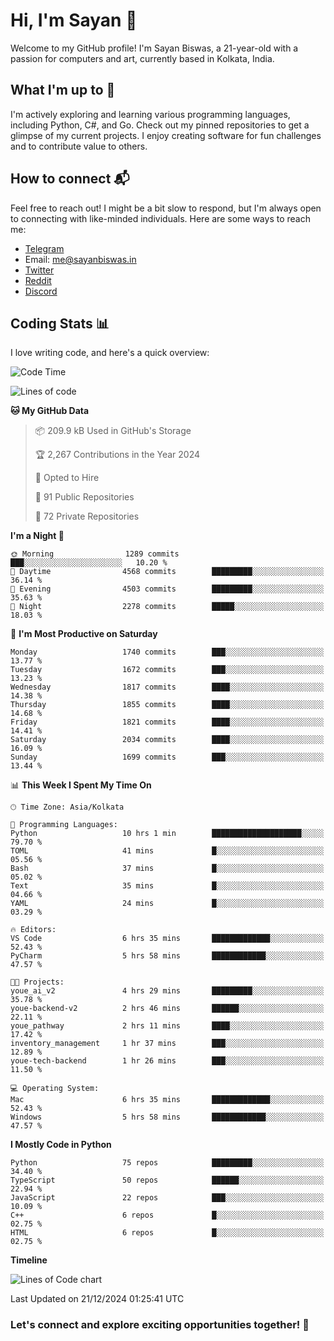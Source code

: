 # Hi, I'm Sayan 👋

Welcome to my GitHub profile! I'm Sayan Biswas, a 21-year-old with a passion for computers and art, currently based in Kolkata, India.

## What I'm up to 🚀

I'm actively exploring and learning various programming languages, including Python, C#, and Go. Check out my pinned repositories to get a glimpse of my current projects. I enjoy creating software for fun challenges and to contribute value to others.

## How to connect 📬

Feel free to reach out! I might be a bit slow to respond, but I'm always open to connecting with like-minded individuals. Here are some ways to reach me:

- [Telegram](https://t.me/dank_as_fuck)
- Email: [me@sayanbiswas.in](mailto:me@sayanbiswas.in)
- [Twitter](https://twitter.com/TheDankDel)
- [Reddit](https://www.reddit.com/user/dank_as_fuck_/)
- [Discord](https://discordapp.com/users/506536929152466945)

## Coding Stats 📊

I love writing code, and here's a quick overview:

<!--START_SECTION:waka-->
![Code Time](http://img.shields.io/badge/Code%20Time-2%2C004%20hrs%2041%20mins-blue)

![Lines of code](https://img.shields.io/badge/From%20Hello%20World%20I%27ve%20Written-6.4%20million%20lines%20of%20code-blue)

**🐱 My GitHub Data** 

> 📦 209.9 kB Used in GitHub's Storage 
 > 
> 🏆 2,267 Contributions in the Year 2024
 > 
> 💼 Opted to Hire
 > 
> 📜 91 Public Repositories 
 > 
> 🔑 72 Private Repositories 
 > 
**I'm a Night 🦉** 

```text
🌞 Morning                1289 commits        ███░░░░░░░░░░░░░░░░░░░░░░   10.20 % 
🌆 Daytime                4568 commits        █████████░░░░░░░░░░░░░░░░   36.14 % 
🌃 Evening                4503 commits        █████████░░░░░░░░░░░░░░░░   35.63 % 
🌙 Night                  2278 commits        █████░░░░░░░░░░░░░░░░░░░░   18.03 % 
```
📅 **I'm Most Productive on Saturday** 

```text
Monday                   1740 commits        ███░░░░░░░░░░░░░░░░░░░░░░   13.77 % 
Tuesday                  1672 commits        ███░░░░░░░░░░░░░░░░░░░░░░   13.23 % 
Wednesday                1817 commits        ████░░░░░░░░░░░░░░░░░░░░░   14.38 % 
Thursday                 1855 commits        ████░░░░░░░░░░░░░░░░░░░░░   14.68 % 
Friday                   1821 commits        ████░░░░░░░░░░░░░░░░░░░░░   14.41 % 
Saturday                 2034 commits        ████░░░░░░░░░░░░░░░░░░░░░   16.09 % 
Sunday                   1699 commits        ███░░░░░░░░░░░░░░░░░░░░░░   13.44 % 
```


📊 **This Week I Spent My Time On** 

```text
🕑︎ Time Zone: Asia/Kolkata

💬 Programming Languages: 
Python                   10 hrs 1 min        ████████████████████░░░░░   79.70 % 
TOML                     41 mins             █░░░░░░░░░░░░░░░░░░░░░░░░   05.56 % 
Bash                     37 mins             █░░░░░░░░░░░░░░░░░░░░░░░░   05.02 % 
Text                     35 mins             █░░░░░░░░░░░░░░░░░░░░░░░░   04.66 % 
YAML                     24 mins             █░░░░░░░░░░░░░░░░░░░░░░░░   03.29 % 

🔥 Editors: 
VS Code                  6 hrs 35 mins       █████████████░░░░░░░░░░░░   52.43 % 
PyCharm                  5 hrs 58 mins       ████████████░░░░░░░░░░░░░   47.57 % 

🐱‍💻 Projects: 
youe_ai_v2               4 hrs 29 mins       █████████░░░░░░░░░░░░░░░░   35.78 % 
youe-backend-v2          2 hrs 46 mins       ██████░░░░░░░░░░░░░░░░░░░   22.11 % 
youe_pathway             2 hrs 11 mins       ████░░░░░░░░░░░░░░░░░░░░░   17.42 % 
inventory_management     1 hr 37 mins        ███░░░░░░░░░░░░░░░░░░░░░░   12.89 % 
youe-tech-backend        1 hr 26 mins        ███░░░░░░░░░░░░░░░░░░░░░░   11.50 % 

💻 Operating System: 
Mac                      6 hrs 35 mins       █████████████░░░░░░░░░░░░   52.43 % 
Windows                  5 hrs 58 mins       ████████████░░░░░░░░░░░░░   47.57 % 
```

**I Mostly Code in Python** 

```text
Python                   75 repos            █████████░░░░░░░░░░░░░░░░   34.40 % 
TypeScript               50 repos            ██████░░░░░░░░░░░░░░░░░░░   22.94 % 
JavaScript               22 repos            ███░░░░░░░░░░░░░░░░░░░░░░   10.09 % 
C++                      6 repos             █░░░░░░░░░░░░░░░░░░░░░░░░   02.75 % 
HTML                     6 repos             █░░░░░░░░░░░░░░░░░░░░░░░░   02.75 % 
```



**Timeline**

![Lines of Code chart](https://raw.githubusercontent.com/Dank-del/Dank-del/main/assets/bar_graph.png)


 Last Updated on 21/12/2024 01:25:41 UTC
<!--END_SECTION:waka-->

### Let's connect and explore exciting opportunities together! 🚀
